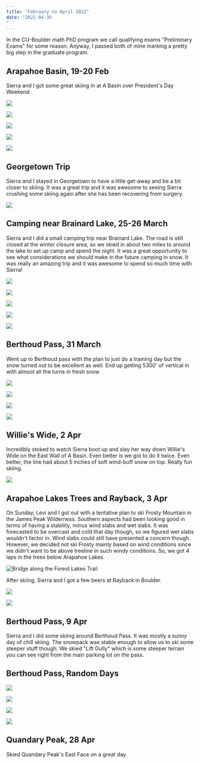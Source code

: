 ```yaml
---
title: "February to April 2022"
date: "2022-04-30
"
---
```


In the CU-Boulder math PhD program we call qualifying exams "Preliminary Exams" for some reason. Anyway, I passed both of mine marking a pretty big step in the graduate program.

## Arapahoe Basin, 19-20 Feb

Sierra and I got some great skiing in at A Basin over President's Day Weekend

![](../images/2022_02_28_February_2022.md/IMG_9042.jpg)

![](../images/2022_02_28_February_2022.md/IMG_9045.jpg)

![](../images/2022_02_28_February_2022.md/IMG_9065.jpg)

![](../images/2022_02_28_February_2022.md/IMG_9074.jpg)

![](../images/2022_02_28_February_2022.md/IMG_9083.jpg)

## Georgetown Trip

Sierra and I stayed in Georgetown to have a little get-away and be a bit closer to skiing. It was a great trip and it was awesome to seeing Sierra crushing some skiing again after she has been recovering from surgery.

![](../images/2022_03_31_March_2022/DSC_1813.jpg)

## Camping near Brainard Lake, 25-26 March

Sierra and I did a small camping trip near Brainard Lake. The road is still closed at the winter closure area, so we skied in about two miles to around the lake to set up camp and spend the night. It was a great opportunity to see what considerations we should make in the future camping in snow. It was really an amazing trip and it was awesome to spend so much time with Sierra!

![](../images/2022_03_31_March_2022/IMG_9242.jpg)

![](../images/2022_03_31_March_2022/DSC_1849.jpg)

![](../images/2022_03_31_March_2022/DSC_1859.jpg)

![](../images/2022_03_31_March_2022/DSC_1938.jpg)

![](../images/2022_03_31_March_2022/IMG_9264.jpg)

## Berthoud Pass, 31 March

Went up to Berthoud pass with the plan to just do a training day but the snow turned out to be excellent as well. End up getting 5300' of vertical in with almsot all the turns in fresh snow

![](../images/2022_03_31_March_2022/IMG_9285.jpg)

![](../images/2022_03_31_March_2022/IMG_9303.jpg)

![](../images/2022_03_31_March_2022/IMG_9309.jpg)

![](../images/2022_03_31_March_2022/IMG_9324.jpg)

## Willie's Wide, 2 Apr

Incredibly stoked to watch Sierra boot up and slay her way down Willie's Wide on the East Wall of A Basin. Even better is we got to do it twice. Even better, the line had about 5 inches of soft wind-buff snow on top. Really fun skiing.

![](../images/2022_04_30_April_2022/IMG_9353.jpg)

## Arapahoe Lakes Trees and Rayback, 3 Apr

On Sunday, Levi and I got out with a tentative plan to ski Frosty Mountain in the James Peak Wilderness. Southern aspects had been looking good in terms of having a stability, minus wind slabs and wet slabs. It was forecasted to be overcast and cold that day though, so we figured wet slabs wouldn't factor in. Wind slabs could still have presented a concern though. However, we decided not ski Frosty mainly based on wind conditions since we didn't want to be above treeline in such windy conditions. So, we got 4 laps in the trees below Arapahoe Lakes.

![Bridge along the Forest Lakes Trail](../images/2022_04_30_April_2022/IMG_9358.jpg)

After skiing, Sierra and I got a few beers at Rayback in Boulder.

![](../images/2022_04_30_April_2022/IMG_9364.jpg)

![](../images/2022_04_30_April_2022/IMG_9370.jpg)

## Berthoud Pass, 9 Apr

Sierra and I did some skiing around Berthoud Pass. It was mostly a sunny day of chill skiing. The snowpack was stable enough to allow us to ski some steeper stuff though. We skied "Lift Gully" which is some steeper terrain you can see right from the main parking lot on the pass.

## Berthoud Pass, Random Days

![](../images/2022_04_30_April_2022/IMG_9425.jpg)

![](../images/2022_04_30_April_2022/DSC_2019.jpg)

![](../images/2022_04_30_April_2022/DSC_2015.jpg)

![](../images/2022_04_30_April_2022/DSC_1975.jpg)

## Quandary Peak, 28 Apr

Skied Quandary Peak's East Face on a great day.
